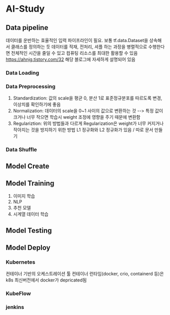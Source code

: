 # AI-Study
## Data pipeline
데이터를 운반하는 효율적인 입력 파이프라인이 필요. 보통 tf.data.Dataset을 상속해서 클래스를 정의하는 듯
데이터를 적재, 전처리, 셔플 하는 과정을 병렬적으로 수행한다면 전체적인 시간을 줄일 수 있고 컴퓨팅 리소스를 최대한 활용할 수 있음
https://ahnjg.tistory.com/32 해당 블로그에 자세하게 설명되어 있음

### Data Loading
### Data Preprocessing
1. Standardization: 값의 scale을 평균 0, 분산 1로 표준정규분포를 따르도록 변경, 이상치를 확인하기에 좋음
2. Normalization: 데이터의 scale을 0~1 사이의 값으로 변환하는 것 --> 특정 값이 크거나 너무 작으면 학습시 weight 조정에 영향을 주기 때문에 변환함
3. Regulariztion: 위의 방법들과 다르게 Regularization은 weight가 너무 커지거나 작아지는 것을 방지하기 위한 방법 L1 정규화와 L2 정규화가 있음 / 따로 문서 만들기
### Data Shuffle
## Model Create
## Model Training
1. 이미지 학습
2. NLP
3. 추천 모델
4. 시계열 데이터 학습
## Model Testing
## Model Deploy
### Kubernetes
컨테이너 기반의 오케스트레이션 툴
컨테이너 런타임(docker, crio, containerd 등)은 k8s 최신버전에서 docker가 depricated됨
### KubeFlow
### jenkins
